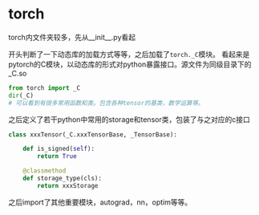 # torch

torch内文件夹较多，先从__init__.py看起

开头判断了一下动态库的加载方式等等，之后加载了`torch._C`模块。
看起来是pytorch的C模块，以动态库的形式对python暴露接口。源文件为同级目录下的_C.so

```python
from torch import _C
dir(_C)
# 可以看到有很多常用函数和类。包含各种tensor的基类，数学运算等。
```

之后定义了若干python中常用的storage和tensor类，包装了与之对应的c接口
```python
class xxxTensor(_C.xxxTensorBase, _TensorBase):

    def is_signed(self):
        return True

    @classmethod
    def storage_type(cls):
        return xxxStorage
```

之后import了其他重要模块，autograd，nn，optim等等。